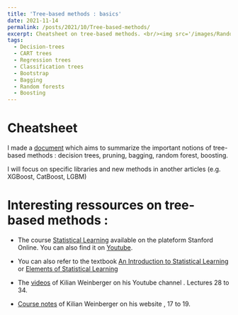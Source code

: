 ```yaml
---
title: 'Tree-based methods : basics'
date: 2021-11-14
permalink: /posts/2021/10/Tree-based-methods/
excerpt: Cheatsheet on tree-based methods. <br/><img src='/images/Random_Forest.gif' style="width:380px;height:156px;">
tags:
  - Decision-trees
  - CART trees
  - Regression trees
  - Classification trees
  - Bootstrap
  - Bagging
  - Random forests
  - Boosting
---
```


Cheatsheet 
======
I made a [document](https://reda-arab.github.io/files/Tree_based_Methods.pdf) which aims to summarize the important notions of tree-based methods :
decision trees, pruning, bagging, random forest, boosting. 

I will focus on specific libraries and new methods in another articles (e.g. XGBoost, CatBoost, LGBM)



Interesting ressources on tree-based methods  : 
======
- The course [Statistical Learning](https://online.stanford.edu/courses/sohs-ystatslearning-statistical-learning) available on the plateform Stanford Online.
You can also find it on [Youtube](https://www.youtube.com/watch?v=XvdLKUOldkE&list=PLOg0ngHtcqbPTlZzRHA2ocQZqB1D_qZ5V&index=48).

- You can also refer to the textbook [An Introduction to Statistical Learning](https://web.stanford.edu/~hastie/ISLR2/ISLRv2_website.pdf) or
[Elements of Statistical Learning](https://web.stanford.edu/~hastie/Papers/ESLII.pdf)

- The [videos](https://www.youtube.com/channel/UC7p_I0qxYZP94vhesuLAWNA/videos) of Kilian Weinberger on his Youtube channel . Lectures 28
to 34.

- [Course notes](http://www.cs.cornell.edu/courses/cs4780/2018fa/lectures/lecturenote17.html) of Kilian Weinberger on his website ,
17 to 19.




